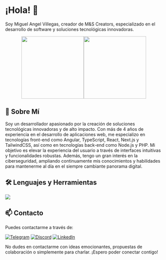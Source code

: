 # ¡Hola! 👋

Soy Miguel Angel Villegas, creador de M&S Creators, especializado en el desarrollo de software y soluciones tecnológicas innovadoras.

<div style="display:flex; justify-content:center;">
  <img height="200" src="https://github-readme-stats.vercel.app/api?username=zarfadev&theme=github_dark" />
  <img height="200" src="https://github-readme-stats.vercel.app/api/top-langs?username=zarfadev&layout=compact&langs_count=8&card_width=320&theme=github_dark" />
</div>

## 🚀 Sobre Mí

Soy un desarrollador apasionado por la creación de soluciones tecnológicas innovadoras y de alto impacto. Con más de 4 años de experiencia en el desarrollo de aplicaciones web, me especializo en tecnologías front-end como Angular, TypeScript, React, Next.js y TailwindCSS, así como en tecnologías back-end como Node.js y PHP. Mi objetivo es elevar la experiencia del usuario a través de interfaces intuitivas y funcionalidades robustas. Además, tengo un gran interés en la ciberseguridad, ampliando continuamente mis conocimientos y habilidades para mantenerme al día en el siempre cambiante panorama digital.

## 🛠️ Lenguajes y Herramientas

<p align="left">
  <a href="https://github.com/migueroodriguez"><img src="https://skillicons.dev/icons?i=angular,ts,react,nextjs,nodejs,tailwind,bootstrap,mysql,php,linux,github,html,css,js,express,docker,kubernetes,aws,jenkins"></a>
</p>

## 📫 Contacto

Puedes contactarme a través de:

[![Telegram](https://img.shields.io/badge/Telegram-1DA1F2.svg?style=for-the-badge&logo=Telegram&logoColor=white)](https://t.me/zarfala)
[![Discord](https://img.shields.io/badge/Discord-5865F2.svg?style=for-the-badge&logo=Discord&logoColor=white)](https://discord.com/users/959935214895890532)
[![LinkedIn](https://img.shields.io/badge/LinkedIn-0A66C2.svg?style=for-the-badge&logo=LinkedIn&logoColor=white)](https://www.linkedin.com/in/migueroodriguez)

No dudes en contactarme con ideas emocionantes, propuestas de colaboración o simplemente para charlar. ¡Espero poder conectar contigo!

<!---
[migueroodriguez/migueroodriguez] es un repositorio especial, ya que su `README.md` (este archivo) aparece en tu perfil de GitHub. ¡No dudes en explorar mis proyectos y contribuciones! 😃
--->
